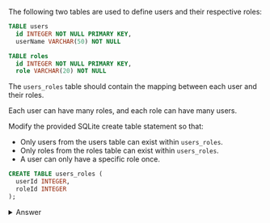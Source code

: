 The following two tables are used to define users and their respective roles:

``` sql
TABLE users
  id INTEGER NOT NULL PRIMARY KEY,
  userName VARCHAR(50) NOT NULL

TABLE roles
  id INTEGER NOT NULL PRIMARY KEY,
  role VARCHAR(20) NOT NULL
```

The `users_roles` table should contain the mapping between each user and their roles. 

Each user can have many roles, and each role can have many users.

Modify the provided SQLite create table statement so that:

- Only users from the users table can exist within `users_roles`.
- Only roles from the roles table can exist within `users_roles`.
- A user can only have a specific role once.

``` sql
CREATE TABLE users_roles (
  userId INTEGER,
  roleId INTEGER
);
```

<details><summary>Answer</summary>

``` sql
CREATE TABLE users_roles (
  userId INTEGER NOT NULL,
  roleId INTEGER NOT NULL,
  FOREIGN KEY (userId) REFERENCES users (id),
  FOREIGN KEY (roleId) REFERENCES roles (id),
  UNIQUE (userId, roleId)
);
```

</details>
